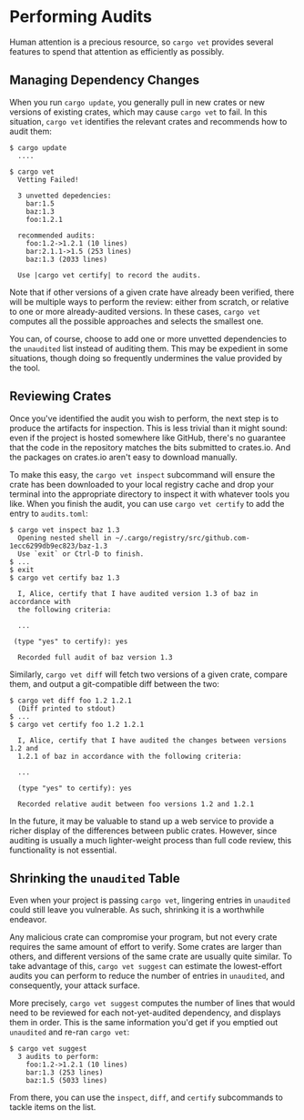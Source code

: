 # Performing Audits

Human attention is a precious resource, so `cargo vet` provides several features
to spend that attention as efficiently as possibly.

## Managing Dependency Changes

When you run `cargo update`, you generally pull in new crates or new versions of
existing crates, which may cause `cargo vet` to fail. In this situation,
`cargo vet` identifies the relevant crates and recommends how to audit them:

```
$ cargo update
  ....

$ cargo vet
  Vetting Failed!

  3 unvetted depedencies:
    bar:1.5
    baz:1.3
    foo:1.2.1

  recommended audits:
    foo:1.2->1.2.1 (10 lines)
    bar:2.1.1->1.5 (253 lines)
    baz:1.3 (2033 lines)

  Use |cargo vet certify| to record the audits.
```

Note that if other versions of a given crate have already been verified, there
will be multiple ways to perform the review: either from scratch, or relative to
one or more already-audited versions. In these cases, `cargo vet`
computes all the possible approaches and selects the smallest one.

You can, of course, choose to add one or more unvetted dependencies to the
`unaudited` list instead of auditing them. This may be expedient in some
situations, though doing so frequently undermines the value provided by the
tool.

## Reviewing Crates

Once you've identified the audit you wish to perform, the next step is to
produce the artifacts for inspection. This is less trivial than it might sound:
even if the project is hosted somewhere like GitHub, there's no guarantee that
the code in the repository matches the bits submitted to crates.io. And the
packages on crates.io aren't easy to download manually.

To make this easy, the `cargo vet inspect` subcommand will ensure the crate has
been downloaded to your local registry cache and drop your terminal into the
appropriate directory to inspect it with whatever tools you like. When you
finish the audit, you can use `cargo vet certify` to add the entry to
`audits.toml`:

```
$ cargo vet inspect baz 1.3
  Opening nested shell in ~/.cargo/registry/src/github.com-1ecc6299db9ec823/baz-1.3
  Use `exit` or Ctrl-D to finish.
$ ...
$ exit
$ cargo vet certify baz 1.3

  I, Alice, certify that I have audited version 1.3 of baz in accordance with
  the following criteria:

  ...

 (type "yes" to certify): yes

  Recorded full audit of baz version 1.3
```

Similarly, `cargo vet diff` will fetch two versions of a given crate, compare
them, and output a git-compatible diff between the two:
```
$ cargo vet diff foo 1.2 1.2.1
  (Diff printed to stdout)
$ ...
$ cargo vet certify foo 1.2 1.2.1

  I, Alice, certify that I have audited the changes between versions 1.2 and
  1.2.1 of baz in accordance with the following criteria:

  ...

  (type "yes" to certify): yes

  Recorded relative audit between foo versions 1.2 and 1.2.1
```

In the future, it may be valuable to stand up a web service to provide a richer
display of the differences between public crates. However, since auditing is
usually a much lighter-weight process than full code review, this functionality
is not essential.

## Shrinking the `unaudited` Table

Even when your project is passing `cargo vet`, lingering entries in `unaudited`
could still leave you vulnerable. As such, shrinking it is a worthwhile endeavor.

Any malicious crate can compromise your program, but not every crate requires
the same amount of effort to verify. Some crates are larger than others, and
different versions of the same crate are usually quite similar. To take
advantage of this, `cargo vet suggest` can estimate the lowest-effort audits
you can perform to reduce the number of entries in `unaudited`, and
consequently, your attack surface.

More precisely, `cargo vet suggest` computes the number of lines that would
need to be reviewed for each not-yet-audited dependency, and displays them
in order. This is the same information you'd get if you emptied out `unaudited`
and re-ran `cargo vet`:
```
$ cargo vet suggest
  3 audits to perform:
    foo:1.2->1.2.1 (10 lines)
    bar:1.3 (253 lines)
    baz:1.5 (5033 lines)
```

From there, you can use the `inspect`, `diff`, and `certify` subcommands to tackle
items on the list.

